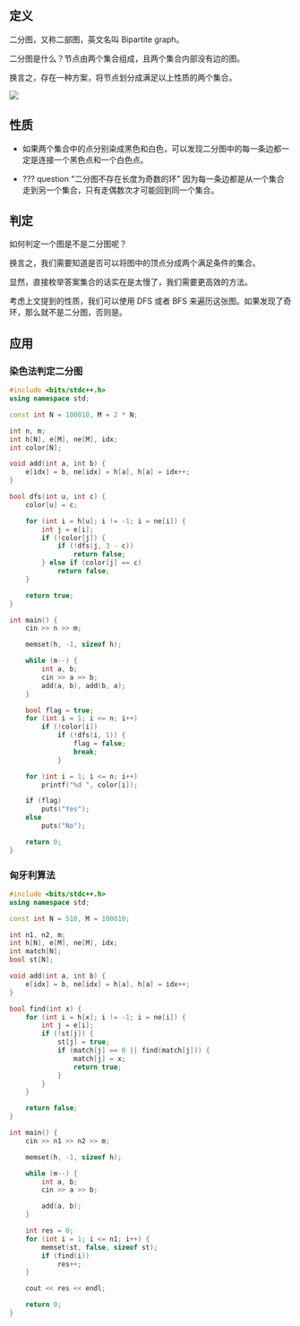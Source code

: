 ## 定义

二分图，又称二部图，英文名叫 Bipartite graph。

二分图是什么？节点由两个集合组成，且两个集合内部没有边的图。

换言之，存在一种方案，将节点划分成满足以上性质的两个集合。

![](https://oiwiki.org/graph/images/bi-graph.svg)

## 性质

- 如果两个集合中的点分别染成黑色和白色，可以发现二分图中的每一条边都一定是连接一个黑色点和一个白色点。

-   ??? question "二分图不存在长度为奇数的环"
        因为每一条边都是从一个集合走到另一个集合，只有走偶数次才可能回到同一个集合。

## 判定

如何判定一个图是不是二分图呢？

换言之，我们需要知道是否可以将图中的顶点分成两个满足条件的集合。

显然，直接枚举答案集合的话实在是太慢了，我们需要更高效的方法。

考虑上文提到的性质，我们可以使用 DFS 或者 BFS 来遍历这张图。如果发现了奇环，那么就不是二分图，否则是。

## 应用

### 染色法判定二分图
```cpp
#include <bits/stdc++.h>
using namespace std;

const int N = 100010, M = 2 * N;

int n, m;
int h[N], e[M], ne[M], idx;
int color[N];

void add(int a, int b) {
    e[idx] = b, ne[idx] = h[a], h[a] = idx++;
}

bool dfs(int u, int c) {
    color[u] = c;

    for (int i = h[u]; i != -1; i = ne[i]) {
        int j = e[i];
        if (!color[j]) {
            if (!dfs(j, 3 - c))
                return false;
        } else if (color[j] == c)
            return false;
    }

    return true;
}

int main() {
    cin >> n >> m;

    memset(h, -1, sizeof h);

    while (m--) {
        int a, b;
        cin >> a >> b;
        add(a, b), add(b, a);
    }

    bool flag = true;
    for (int i = 1; i <= n; i++)
        if (!color[i])
            if (!dfs(i, 1)) {
                flag = false;
                break;
            }

    for (int i = 1; i <= n; i++)
        printf("%d ", color[i]);

    if (flag)
        puts("Yes");
    else
        puts("No");

    return 0;
}
```

### 匈牙利算法
```cpp
#include <bits/stdc++.h>
using namespace std;

const int N = 510, M = 100010;

int n1, n2, m;
int h[N], e[M], ne[M], idx;
int match[N];
bool st[N];

void add(int a, int b) {
    e[idx] = b, ne[idx] = h[a], h[a] = idx++;
}

bool find(int x) {
    for (int i = h[x]; i != -1; i = ne[i]) {
        int j = e[i];
        if (!st[j]) {
            st[j] = true;
            if (match[j] == 0 || find(match[j])) {
                match[j] = x;
                return true;
            }
        }
    }

    return false;
}

int main() {
    cin >> n1 >> n2 >> m;

    memset(h, -1, sizeof h);

    while (m--) {
        int a, b;
        cin >> a >> b;

        add(a, b);
    }

    int res = 0;
    for (int i = 1; i <= n1; i++) {
        memset(st, false, sizeof st);
        if (find(i))
            res++;
    }

    cout << res << endl;

    return 0;
}
```